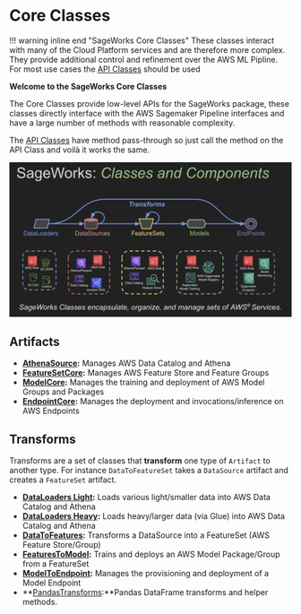 # Core Classes

!!! warning inline end "SageWorks Core Classes"
    These classes interact with many of the Cloud Platform services and are therefore more complex. They provide additional control and refinement over the AWS ML Pipline. For most use cases the [API Classes](../api_classes/overview.md) should be used

**Welcome to the SageWorks Core Classes**

The Core Classes provide low-level APIs for the SageWorks package, these classes directly interface with the AWS Sagemaker Pipeline interfaces and have a large number of methods with reasonable complexity.

The [API Classes](../api_classes/overview.md) have method pass-through so just call the method on the API Class and voilà it works the same.

![ML Pipeline](../images/sageworks_concepts.png)

## Artifacts
- **[AthenaSource](artifacts/athena_source.md):** Manages AWS Data Catalog and Athena
- **[FeatureSetCore](artifacts/feature_set_core.md):** Manages AWS Feature Store and Feature Groups
- **[ModelCore](artifacts/model_core.md):** Manages the training and deployment of AWS Model Groups and Packages
- **[EndpointCore](artifacts/endpoint_core.md):** Manages the deployment and invocations/inference on AWS Endpoints

## Transforms
Transforms are a set of classes that **transform** one type of `Artifact` to another type. For instance `DataToFeatureSet` takes a `DataSource` artifact and creates a `FeatureSet` artifact.

- **[DataLoaders Light](transforms/data_loaders_light.md):** Loads various light/smaller data into AWS Data Catalog and Athena
- **[DataLoaders Heavy](transforms/data_loaders_heavy.md):** Loads heavy/larger data (via Glue) into AWS Data Catalog and Athena
- **[DataToFeatures](transforms/data_to_features.md):** Transforms a DataSource into a FeatureSet (AWS Feature Store/Group)
- **[FeaturesToModel](transforms/features_to_model.md):** Trains and deploys an AWS Model Package/Group from a FeatureSet
- **[ModelToEndpoint](transforms/model_to_endpoint.md):** Manages the provisioning and deployment of a Model Endpoint
- **[PandasTransforms](transforms/pandas_transforms.md):**Pandas DataFrame transforms and helper methods.




